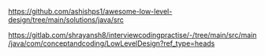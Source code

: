 https://github.com/ashishps1/awesome-low-level-design/tree/main/solutions/java/src

https://gitlab.com/shrayansh8/interviewcodingpractise/-/tree/main/src/main/java/com/conceptandcoding/LowLevelDesign?ref_type=heads
